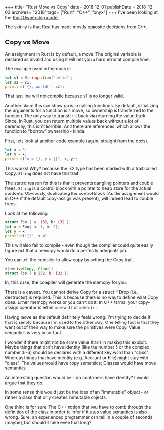 +++
title= "Rust Move vs Copy"
date= 2018-12-01
publishDate = 2018-12-03
archives= "2018"
tags= ["Rust", "C++", "onyx"]
+++
I've been looking at the [Rust Ownership model](https://doc.rust-lang.org/book/2018-edition/ch04-01-what-is-ownership.html) .

The skinny is that Rust has made mostly opposite decisions from C++.

## Copy vs Move

An assignment in Rust is by default, a move. The original variable is declared as invalid and using it will net you a hard error at compile time.

The example used in the docs is:

```rust
let s1 = String::from("hello");
let s2 = s1;
println!("{}, world!", s1);
```

That last line will not compile because s1 is no longer valid.

Another place this can show up is in calling functions. By default, initializing the arguments for a function is a move, so ownership is transferred to the function. The only way to transfer it back via returning the value back. Since, in Rust, you can return multiple values back without a lot of ceremony, this isn't horrible. And there are references, which allows the function to "borrow" ownership - kinda.

First, lets look at another code example (again, straight from the docs).

```rust
let x = 5;
let y = x;
println!("x = {}, y = {}", x, y);
```

This works! Why? because the i32 type has been marked with a trait called Copy. `String` does not have this trait.

The stated reason for this is that it prevents dangling pointers and double frees. `String` is a control block with a pointer to heap store for the actual contents. Obviously, duplicating the control block (As the assignment would in C++ if the default copy-assign was present), will indeed lead to double frees.

Look at the following:

```rust
struct Foo { a: i32, b: i32 };
let x = Foo{ a: 1, b: 2};
let y = x
println!("{}", x.a)
```

This will also fail to compile - even though the compiler could quite easily figure out that a memcpy would do a perfectly adequate job.

You can tell the compiler to allow copy by setting the Copy trait.

```rust
#[derive(Copy, Clone)]
struct Foo { a:i32, b: i32 };
```

In, this case, the compiler will generate the memcpy for you.

There is a caveat. You cannot derive Copy for a struct if Drop (i.e. destructor) is required. This is because there is no way to define what Copy does. Either memcpy works or you can't do it. In C++ terms, your copy-assign operator is either `=default` or `=delete` .

Having move as the default definitely feels wrong. I'm trying to decide if that is simply because I'm used to the other way. One telling fact is that they went out of their way to make sure the primitives were Copy. Value semantics is very important.

I wonder if there might not be some value (har!) in making this explicit. Maybe things that don't have identity (like the number 5 or the complex number 3i-6) should be declared with a different key word than "class". Whereas things that have identity (e.g. Account or File) might stay with "class". The values would have copy semantics; Classes would have move semantics.

An interesting question would be - do containers have identity? I would argue that they do.

In some sense this would just be the idea of an "immutable" object - or rather a class that only creates immutable objects.

One thing is for sure. The C++ notion that you have to comb through the definition of the class in order to infer if it uses value semantics is also wrong. Sure, an experienced programmer can tell in a couple of seconds (maybe), but should it take even that long?
